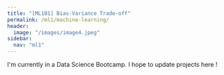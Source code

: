 ```yaml
---
title: "[ML101] Bias-Variance Trade-off"
permalink: /ml1/machine-learning/
header:
  image: "/images/image4.jpeg"
sidebar:
  nav: "ml1"
---
```

I'm currently in a Data Science Bootcamp.
I hope to update projects here !
